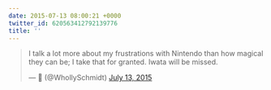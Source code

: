 ```yaml
---
date: 2015-07-13 08:00:21 +0000
twitter_id: 620563412792139776
title: ''
---
```


<blockquote class="twitter-tweet"><p lang="en" dir="ltr">I talk a lot more about my frustrations with Nintendo than how magical they can be; I take that for granted. Iwata will be missed.</p>&mdash; 🤧 (@WhollySchmidt) <a href="https://twitter.com/WhollySchmidt/status/620420625740505088?ref_src=twsrc%5Etfw">July 13, 2015</a></blockquote>
<script async src="https://platform.twitter.com/widgets.js" charset="utf-8"></script>

